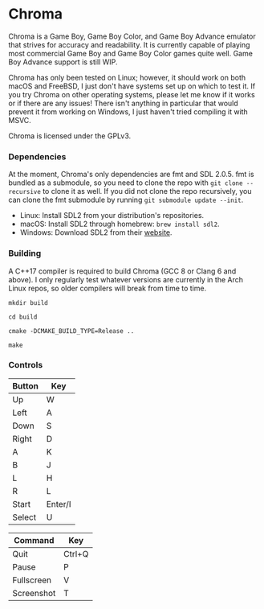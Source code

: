 # Chroma

Chroma is a Game Boy, Game Boy Color, and Game Boy Advance emulator that strives for accuracy and readability. It is currently capable of playing most commercial Game Boy and Game Boy Color games quite well. Game Boy Advance support is still WIP.

Chroma has only been tested on Linux; however, it should work on both macOS and FreeBSD, I just don't have systems set up on which to test it. If you try Chroma on other operating systems, please let me know if it works or if there are any issues! There isn't anything in particular that would prevent it from working on Windows, I just haven't tried compiling it with MSVC.

Chroma is licensed under the GPLv3.

### Dependencies
At the moment, Chroma's only dependencies are fmt and SDL 2.0.5. fmt is bundled as a submodule, so you need to clone the repo with `git clone --recursive` to clone it as well. If you did not clone the repo recursively, you can clone the fmt submodule by running `git submodule update --init`.

* Linux: Install SDL2 from your distribution's repositories.
* macOS: Install SDL2 through homebrew: `brew install sdl2`.
* Windows: Download SDL2 from their [website](https://www.libsdl.org/download-2.0.php).

### Building
A C++17 compiler is required to build Chroma (GCC 8 or Clang 6 and above). I only regularly test whatever versions are currently in the Arch Linux repos, so older compilers will break from time to time.

`mkdir build`

`cd build`

`cmake -DCMAKE_BUILD_TYPE=Release ..`

`make`


### Controls

| Button     | Key        |
| ---------- | ---------- |
| Up         | W          |
| Left       | A          |
| Down       | S          |
| Right      | D          |
| A          | K          |
| B          | J          |
| L          | H          |
| R          | L          |
| Start      | Enter/I    |
| Select     | U          |

| Command    | Key        |
| ---------- | ---------- |
| Quit       | Ctrl+Q     |
| Pause      | P          |
| Fullscreen | V          |
| Screenshot | T          |
